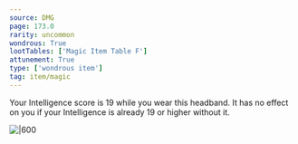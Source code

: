 ```yaml
---
source: DMG
page: 173.0
rarity: uncommon
wondrous: True
lootTables: ['Magic Item Table F']
attunement: True
type: ['wondrous item']
tag: item/magic
---
```


Your Intelligence score is 19 while you wear this headband. It has no effect on you if your Intelligence is already 19 or higher without it.


![|600](https://5e.tools/img/items/DMG/Headband%20of%20Intellect.jpg)